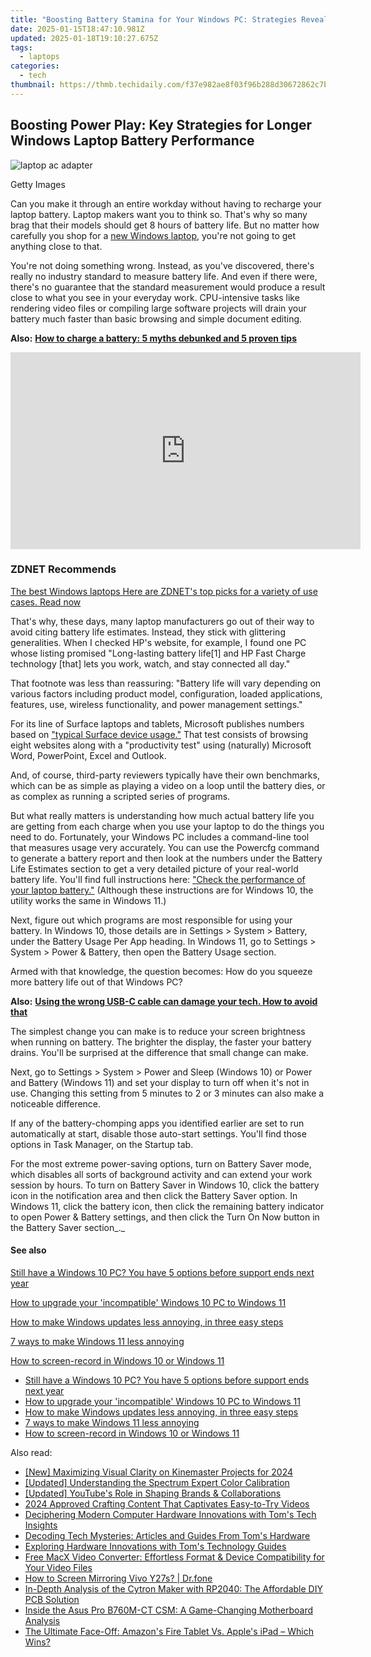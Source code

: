```yaml
---
title: "Boosting Battery Stamina for Your Windows PC: Strategies Revealed by Tech Experts"
date: 2025-01-15T18:47:10.981Z
updated: 2025-01-18T19:10:27.675Z
tags:
  - laptops
categories:
  - tech
thumbnail: https://thmb.techidaily.com/f37e982ae8f03f96b288d30672862c7b113ea25833e1a9ca5101c42f15b0b780.jpg
---
```


## Boosting Power Play: Key Strategies for Longer Windows Laptop Battery Performance

![laptop ac adapter](https://www.zdnet.com/a/img/resize/6a2546f2e01301e1aee4dea4d0d5f3ca9a659a3e/2022/06/20/6b8a184e-c08e-440e-81e7-b4c06f968a70/gettyimages-1095116094-laptop-ac-adapter.jpg?auto=webp&width=1280)

Getty Images

Can you make it through an entire workday without having to recharge your laptop battery. Laptop makers want you to think so. That's why so many brag that their models should get 8 hours of battery life. But no matter how carefully you shop for a [new Windows laptop](https://www.zdnet.com/article/best-windows-laptop/), you're not going to get anything close to that.

You're not doing something wrong. Instead, as you've discovered, there's really no industry standard to measure battery life. And even if there were, there's no guarantee that the standard measurement would produce a result close to what you see in your everyday work. CPU-intensive tasks like rendering video files or compiling large software projects will drain your battery much faster than basic browsing and simple document editing. 

**Also:** [**How to charge a battery: 5 myths debunked and 5 proven tips**](https://www.zdnet.com/article/five-smartphone-and-laptop-battery-myths/)

<!-- affiliate ads begin -->
<iframe width="560" height="315" src="https://www.youtube.com/embed/M5pwd2mwaQQ?si=qyZHgdTlbQbc32Mp" title="YouTube video player" frameborder="0" allow="accelerometer; autoplay; clipboard-write; encrypted-media; gyroscope; picture-in-picture; web-share" referrerpolicy="strict-origin-when-cross-origin" allowfullscreen></iframe>
<!-- affiliate ads end -->

### **ZDNET** Recommends

[The best Windows laptops Here are ZDNET's top picks for a variety of use cases.  Read now](https://www.zdnet.com/article/best-windows-laptop/)

That's why, these days, many laptop manufacturers go out of their way to avoid citing battery life estimates. Instead, they stick with glittering generalities. When I checked HP's website, for example, I found one PC whose listing promised "Long-lasting battery life\[1\] and HP Fast Charge technology \[that\] lets you work, watch, and stay connected all day." 

That footnote was less than reassuring: "Battery life will vary depending on various factors including product model, configuration, loaded applications, features, use, wireless functionality, and power management settings." 

For its line of Surface laptops and tablets, Microsoft publishes numbers based on ["typical Surface device usage."](https://support.microsoft.com/en-us/surface/surface-battery-testing-and-estimated-performance-f038487c-a6c8-407d-b0b0-5737ac5e8397) That test consists of browsing eight websites along with a "productivity test" using (naturally) Microsoft Word, PowerPoint, Excel and Outlook. 

And, of course, third-party reviewers typically have their own benchmarks, which can be as simple as playing a video on a loop until the battery dies, or as complex as running a scripted series of programs. 

But what really matters is understanding how much actual battery life you are getting from each charge when you use your laptop to do the things you need to do. Fortunately, your Windows PC includes a command-line tool that measures usage very accurately. You can use the Powercfg command to generate a battery report and then look at the numbers under the Battery Life Estimates section to get a very detailed picture of your real-world battery life. You'll find full instructions here: ["Check the performance of your laptop battery."](https://www.zdnet.com/article/windows-10-tip-check-the-performance-of-your-laptop-battery/) (Although these instructions are for Windows 10, the utility works the same in Windows 11.) 

Next, figure out which programs are most responsible for using your battery. In Windows 10, those details are in Settings > System > Battery, under the Battery Usage Per App heading. In Windows 11, go to Settings > System > Power & Battery, then open the Battery Usage section. 

Armed with that knowledge, the question becomes: How do you squeeze more battery life out of that Windows PC?

**Also:** [**Using the wrong USB-C cable can damage your tech. How to avoid that**](https://www.zdnet.com/home-and-office/smart-office/using-the-wrong-usb-c-cable-can-damage-your-tech-heres-how-to-avoid-that/)

The simplest change you can make is to reduce your screen brightness when running on battery. The brighter the display, the faster your battery drains. You'll be surprised at the difference that small change can make.

Next, go to Settings > System > Power and Sleep (Windows 10) or Power and Battery (Windows 11) and set your display to turn off when it's not in use. Changing this setting from 5 minutes to 2 or 3 minutes can also make a noticeable difference.

If any of the battery-chomping apps you identified earlier are set to run automatically at start, disable those auto-start settings. You'll find those options in Task Manager, on the Startup tab.

For the most extreme power-saving options, turn on Battery Saver mode, which disables all sorts of background activity and can extend your work session by hours. To turn on Battery Saver in Windows 10, click the battery icon in the notification area and then click the Battery Saver option. In Windows 11, click the battery icon, then click the remaining battery indicator to open Power & Battery settings, and then click the Turn On Now button in the Battery Saver section_._ 

#### See also

[Still have a Windows 10 PC? You have 5 options before support ends next year](https://www.zdnet.com/article/have-a-windows-10-pc-that-cant-be-upgraded-you-have-5-options-before-support-ends-next-year/ "Still have a Windows 10 PC? You have 5 options before support ends next year")

[How to upgrade your 'incompatible' Windows 10 PC to Windows 11](https://www.zdnet.com/article/how-to-upgrade-your-incompatible-windows-10-pc-to-windows-11-two-ways/ "How to upgrade your 'incompatible' Windows 10 PC to Windows 11")

[How to make Windows updates less annoying, in three easy steps](https://www.zdnet.com/article/how-to-make-windows-update-less-annoying-in-three-easy-steps/ "How to make Windows updates less annoying, in three easy steps")

[7 ways to make Windows 11 less annoying](https://www.zdnet.com/article/seven-ways-to-make-windows-11-less-annoying/ "7 ways to make Windows 11 less annoying")

[How to screen-record in Windows 10 or Windows 11](https://www.zdnet.com/article/how-to-screen-record-in-windows-10-or-11/ "How to screen-record in Windows 10 or Windows 11")

* [Still have a Windows 10 PC? You have 5 options before support ends next year](https://www.zdnet.com/article/have-a-windows-10-pc-that-cant-be-upgraded-you-have-5-options-before-support-ends-next-year/ "Still have a Windows 10 PC? You have 5 options before support ends next year")
* [How to upgrade your 'incompatible' Windows 10 PC to Windows 11](https://www.zdnet.com/article/how-to-upgrade-your-incompatible-windows-10-pc-to-windows-11-two-ways/ "How to upgrade your 'incompatible' Windows 10 PC to Windows 11")
* [How to make Windows updates less annoying, in three easy steps](https://www.zdnet.com/article/how-to-make-windows-update-less-annoying-in-three-easy-steps/ "How to make Windows updates less annoying, in three easy steps")
* [7 ways to make Windows 11 less annoying](https://www.zdnet.com/article/seven-ways-to-make-windows-11-less-annoying/ "7 ways to make Windows 11 less annoying")
* [How to screen-record in Windows 10 or Windows 11](https://www.zdnet.com/article/how-to-screen-record-in-windows-10-or-11/ "How to screen-record in Windows 10 or Windows 11")

<ins class="adsbygoogle"
     style="display:block"
     data-ad-format="autorelaxed"
     data-ad-client="ca-pub-7571918770474297"
     data-ad-slot="1223367746"></ins>

<ins class="adsbygoogle"
     style="display:block"
     data-ad-client="ca-pub-7571918770474297"
     data-ad-slot="8358498916"
     data-ad-format="auto"
     data-full-width-responsive="true"></ins>

<span class="atpl-alsoreadstyle">Also read:</span>
<div><ul>
<li><a href="https://fox-http.techidaily.com/new-maximizing-visual-clarity-on-kinemaster-projects-for-2024/"><u>[New] Maximizing Visual Clarity on Kinemaster Projects for 2024</u></a></li>
<li><a href="https://some-guidance.techidaily.com/updated-understanding-the-spectrum-expert-color-calibration/"><u>[Updated] Understanding the Spectrum Expert Color Calibration</u></a></li>
<li><a href="https://fox-http.techidaily.com/updated-youtubes-role-in-shaping-brands-and-collaborations/"><u>[Updated] YouTube's Role in Shaping Brands & Collaborations</u></a></li>
<li><a href="https://extra-resources.techidaily.com/2024-approved-crafting-content-that-captivates-easy-to-try-videos/"><u>2024 Approved Crafting Content That Captivates Easy-to-Try Videos</u></a></li>
<li><a href="https://hardware-reviews.techidaily.com/deciphering-modern-computer-hardware-innovations-with-toms-tech-insights/"><u>Deciphering Modern Computer Hardware Innovations with Tom's Tech Insights</u></a></li>
<li><a href="https://hardware-reviews.techidaily.com/decoding-tech-mysteries-articles-and-guides-from-toms-hardware/"><u>Decoding Tech Mysteries: Articles and Guides From Tom's Hardware</u></a></li>
<li><a href="https://hardware-reviews.techidaily.com/exploring-hardware-innovations-with-toms-technology-guides/"><u>Exploring Hardware Innovations with Tom's Technology Guides</u></a></li>
<li><a href="https://techtrends.techidaily.com/free-macx-video-converter-effortless-format-and-device-compatibility-for-your-video-files/"><u>Free MacX Video Converter: Effortless Format & Device Compatibility for Your Video Files</u></a></li>
<li><a href="https://screen-mirror.techidaily.com/how-to-screen-mirroring-vivo-y27s-drfone-by-drfone-android/"><u>How to Screen Mirroring Vivo Y27s? | Dr.fone</u></a></li>
<li><a href="https://hardware-reviews.techidaily.com/in-depth-analysis-of-the-cytron-maker-with-rp2040-the-affordable-diy-pcb-solution/"><u>In-Depth Analysis of the Cytron Maker with RP2040: The Affordable DIY PCB Solution</u></a></li>
<li><a href="https://hardware-reviews.techidaily.com/inside-the-asus-pro-b760m-ct-csm-a-game-changing-motherboard-analysis/"><u>Inside the Asus Pro B760M-CT CSM: A Game-Changing Motherboard Analysis</u></a></li>
<li><a href="https://buynow-reviews.techidaily.com/the-ultimate-face-off-amazons-fire-tablet-vs-apples-ipad-which-wins/"><u>The Ultimate Face-Off: Amazon's Fire Tablet Vs. Apple's iPad – Which Wins?</u></a></li>
</ul></div>

